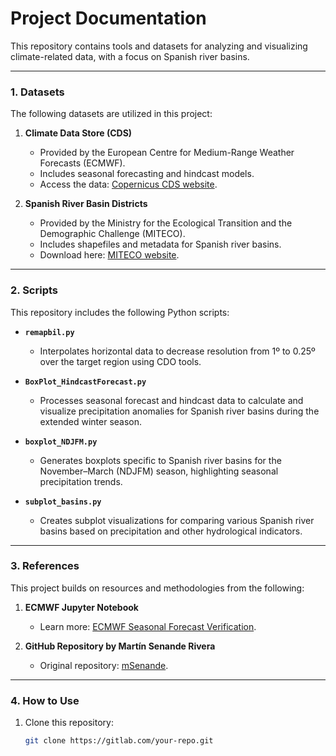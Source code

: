 # Project Documentation

This repository contains tools and datasets for analyzing and visualizing climate-related data, with a focus on Spanish river basins.

---

### 1. Datasets

The following datasets are utilized in this project:

1. **Climate Data Store (CDS)**  
   - Provided by the European Centre for Medium-Range Weather Forecasts (ECMWF).  
   - Includes seasonal forecasting and hindcast models.  
   - Access the data: [Copernicus CDS website](https://cds.climate.copernicus.eu/).

2. **Spanish River Basin Districts**  
   - Provided by the Ministry for the Ecological Transition and the Demographic Challenge (MITECO).  
   - Includes shapefiles and metadata for Spanish river basins.  
   - Download here: [MITECO website](https://www.miteco.gob.es/en/cartografia-y-sig/ide/descargas/agua/demarcaciones-hidrograficas-phc-2015-2021.html).

---

### 2. Scripts

This repository includes the following Python scripts:

- **`remapbil.py`**  
  - Interpolates horizontal data to decrease resolution from 1º to 0.25º over the target region using CDO tools.

- **`BoxPlot_HindcastForecast.py`**  
  - Processes seasonal forecast and hindcast data to calculate and visualize precipitation anomalies for Spanish river basins during the extended winter season.

- **`boxplot_NDJFM.py`**  
  - Generates boxplots specific to Spanish river basins for the November–March (NDJFM) season, highlighting seasonal precipitation trends.

- **`subplot_basins.py`**  
  - Creates subplot visualizations for comparing various Spanish river basins based on precipitation and other hydrological indicators.

---

### 3. References

This project builds on resources and methodologies from the following:

1. **ECMWF Jupyter Notebook**  
   - Learn more: [ECMWF Seasonal Forecast Verification](https://ecmwf-projects.github.io/copernicus-training-c3s/sf-verification.html).

2. **GitHub Repository by Martín Senande Rivera**  
   - Original repository: [mSenande](https://github.com/mSenande/).

---

### 4. How to Use

1. Clone this repository:  
   ```bash
   git clone https://gitlab.com/your-repo.git
